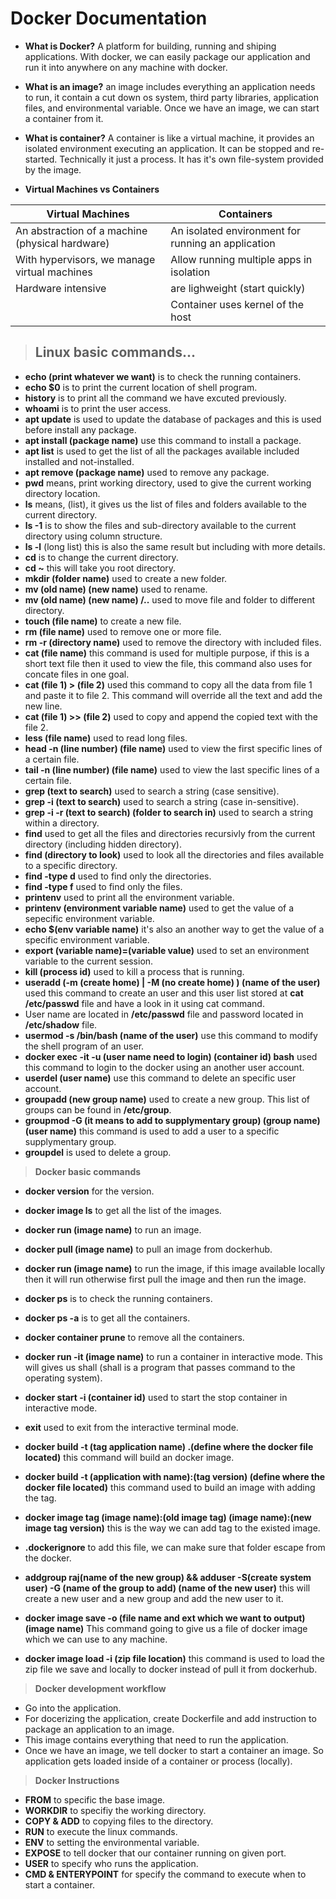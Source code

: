 # **Docker Documentation**

* **What is Docker?** A platform for building, running and shiping applications. With docker, we can easily package our application and run it into anywhere on any machine with docker.

* **What is an image?** an image includes everything an application needs to run, it contain a cut down os system, third party libraries, application files, and environmental variable. Once we have an image, we can start a container from it.

* **What is container?** A container is like a virtual machine, it provides an isolated environment executing an application. It can be stopped and re-started. Technically it just a process. It has it's own file-system provided by the image.

* **Virtual Machines vs Containers**

| Virtual Machines      | Containers |
| -----------  | -----------   |
| An abstraction of a machine (physical hardware) | An isolated environment for running an application |
| With hypervisors, we manage virtual machines      | Allow running multiple apps in isolation |
| Hardware intensive      | are lighweight (start quickly)          |
| | Container uses kernel of the host |

> ## **Linux basic commands...**

* **echo (print whatever we want)** is to check the running containers.
* **echo $0** is to print the current location of shell program.
* **history** is to print all the command we have excuted previously.
* **whoami** is to print the user access.
* **apt update** is used to update the database of packages and this is used before install any package.
* **apt install (package name)** use this command to install a package.
* **apt list** is used to get the list of all the packages available included installed and not-installed.
* **apt remove (package name)** used to remove any package.
* **pwd** means, print working directory, used to give the current working directory location.
* **ls** means, (list), it gives us the list of files and folders available to the current directory.
* **ls -1** is to show the files and sub-directory available to the current directory using column structure.
* **ls -l** (long list) this is also the same result but including with more details.
* **cd** is to change the current directory.
* **cd ~** this will take you root directory.
* **mkdir (folder name)** used to create a new folder.
* **mv (old name) (new name)** used to rename.
* **mv (old name) (new name) /..** used to move file and folder to different directory.
* **touch (file name)** to create a new file.
* **rm (file name)** used to remove one or more file.
* **rm -r (directory name)** used to remove the directory with included files.
* **cat (file name)** this command is used for multiple purpose, if this is a short text file then it used to view the file, this command also uses for concate files in one goal.
* **cat (file 1) > (file 2)** used this command to copy all the data from file 1 and paste it to file 2. This command will override all the text and add the new line.
* **cat (file 1) >> (file 2)** used to copy and append the copied text with the file 2.
* **less (file name)** used to read long files.
* **head -n (line number) (file name)** used to view the first specific lines of a certain file.
* **tail -n (line number) (file name)** used to view the last specific lines of a certain file.
* **grep (text to search)** used to search a string (case sensitive).
* **grep -i (text to search)** used to search a string (case in-sensitive).
* **grep -i -r (text to search) (folder to search in)** used to search a string within a directory.
* **find** used to get all the files and directories recursivly from the current directory (including hidden directory).
* **find (directory to look)** used to look all the directories and files available to a specific directory.
* **find -type d** used to find only the directories.
* **find -type f** used to find only the files.
* **printenv** used to print all the environment variable.
* **printenv (environment variable name)** used to get the value of a sepecific environment variable.
* **echo $(env variable name)** it's also an another way to get the value of a specific environment variable.
* **export (variable name)=(variable value)** used to set an environment variable to the current session.
* **kill (process id)** used to kill a process that is running.
* **useradd (-m (create home) | -M (no create home) ) (name of the user)** used this command to create an user and this user list stored at **cat /etc/passwd** file and have a look in it using cat command.
* User name are located in **/etc/passwd** file and password located in **/etc/shadow** file.
* **usermod -s /bin/bash (name of the user)** use this command to modify the shell program of an user.
* **docker exec -it -u (user name need to login) (container id) bash** used this command to login to the docker using an another user account.
* **userdel (user name)** use this command to delete an specific user account.
* **groupadd (new group name)** used to create a new group. This list of groups can be found in **/etc/group**.
* **groupmod -G (it means to add to supplymentary group) (group name) (user name)** this command is used to add a user to a specific supplymentary group.
* **groupdel** is used to delete a group.

> **Docker basic commands**

* **docker version** for the version.
* **docker image ls** to get all the list of the images.
* **docker run (image name)** to run an image.
* **docker pull (image name)** to pull an image from dockerhub.
* **docker run (image name)** to run the image, if this image available locally then it will run otherwise first pull the image and then run the image.
* **docker ps** is to check the running containers.
* **docker ps -a** is to get all the containers.
* **docker container prune** to remove all the containers.
* **docker run -it (image name)** to run a container in interactive mode. This will gives us shall (shall is a program that passes command to the operating system).
* **docker start -i (container id)** used to start the stop container in interactive mode.
* **exit** used to exit from the interactive terminal mode.
* **docker build -t (tag application name) .(define where the docker file located)** this command will build an docker image.
* **docker build -t (application with name):(tag version) (define where the docker file located)** this command used to build an image with adding the tag.
* **docker image tag (image name):(old image tag) (image name):(new image tag version)** this is the way we can add tag to the existed image.
* **.dockerignore** to add this file, we can make sure that folder escape from the docker.
* **addgroup raj(name of the new group) && adduser -S(create system user) -G (name of the group to add) (name of the new user)** this will create a new user and a new group and add the new user to it.

* **docker image save -o (file name and ext which we want to output) (image name)** This command going to give us a file of docker image which we can use to any machine.

* **docker image load -i (zip file location)** this command is used to load the zip file we save and locally to docker instead of pull it from dockerhub.

> **Docker development workflow**

* Go into the application.
* For docerizing the application, create Dockerfile and add instruction to package an application to an image.
* This image contains everything that need to run the application.
* Once we have an image, we tell docker to start a container an image. So application gets loaded inside of a container or process (locally).

> **Docker Instructions**

* **FROM** to specific the base image.
* **WORKDIR** to specifiy the working directory.
* **COPY & ADD** to copying files to the directory.
* **RUN** to execute the linux commands.
* **ENV** to setting the environmental variable.
* **EXPOSE** to tell docker that our container running on given port.
* **USER** to specify who runs the application.
* **CMD & ENTERYPOINT** for specify the command to execute when to start a container.
